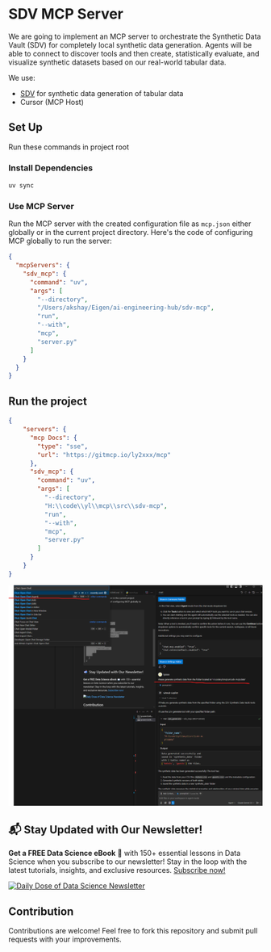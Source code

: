 # SDV MCP Server

We are going to implement an MCP server to orchestrate the Synthetic Data Vault (SDV) for completely local synthetic data generation. Agents will be able to connect to discover tools and then create, statistically evaluate, and visualize synthetic datasets based on our real-world tabular data.

We use:

- [SDV](https://docs.sdv.dev/sdv) for synthetic data generation of tabular data
- Cursor (MCP Host)

## Set Up

Run these commands in project root

### Install Dependencies

```bash
uv sync
```

### Use MCP Server

Run the MCP server with the created configuration file as `mcp.json` either globally or in the current project directory. Here's the code of configuring MCP globally to run the server:

```json
{
  "mcpServers": {
    "sdv_mcp": {
      "command": "uv",
      "args": [
        "--directory",
        "/Users/akshay/Eigen/ai-engineering-hub/sdv-mcp",
        "run",
        "--with",
        "mcp",
        "server.py"
      ]
    }
  }
}
```


## Run the project
```json
{
    "servers": {
      "mcp Docs": {
        "type": "sse",
        "url": "https://gitmcp.io/ly2xxx/mcp"
      },
      "sdv_mcp": {
        "command": "uv",
        "args": [
          "--directory",
          "H:\\code\\yl\\mcp\\src\\sdv-mcp",
          "run",
          "--with",
          "mcp",
          "server.py"
        ]
      }
    }
}
```

![1749927960355](image/README/1749927960355.png)

## 📬 Stay Updated with Our Newsletter!

**Get a FREE Data Science eBook** 📖 with 150+ essential lessons in Data Science when you subscribe to our newsletter! Stay in the loop with the latest tutorials, insights, and exclusive resources. [Subscribe now!](https://join.dailydoseofds.com)

[![Daily Dose of Data Science Newsletter](https://github.com/patchy631/ai-engineering/blob/main/resources/join_ddods.png)](https://join.dailydoseofds.com)

## Contribution

Contributions are welcome! Feel free to fork this repository and submit pull requests with your improvements.
